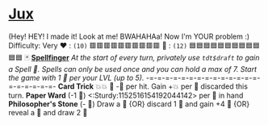 # [Jux](<https://www.youtube.com/watch?v=Zf2qOWmKiz0>)
(Hey! HEY! I made it! Look at me! BWAHAHAa! Now I'm YOUR problem :)
Difficulty: Very
:heart: : `(10)` :red_square::red_square::red_square::red_square::red_square::red_square::red_square::red_square::red_square::red_square:
:large_blue_diamond: : `(12)` :blue_square::blue_square::blue_square::blue_square::blue_square::blue_square::blue_square::blue_square::blue_square::blue_square::blue_square::blue_square:
:black_joker: [**Spellfinger**](https://tenor.com/view/jevil-deltarune-joker-jester-gif-15018365) 
*At the start of every turn, privately use `tdt$draft` to gain a Spell :scroll:. Spells can only be used once and you can hold a max of 7. Start the game with 1 :scroll: per your LVL (up to 5).* 
-=-=-=-=-=-=-=-=-=-=-=-=-=-=-=-=-=-=-=-=-
**Card Trick** :boom::boom: :twisted_rightwards_arrows: -:large_blue_diamond: per hit. Gain +:boom: per :scroll: discarded this turn.
**Paper Ward** (-1 :scroll:) <:Sturdy:1152516154192044142> per 📜 in hand
**Philosopher's Stone** (- :large_blue_diamond:) Draw a :scroll: {OR} discard 1 :scroll: and gain +4 :large_blue_diamond: {OR} reveal a :scroll: and draw 2 :scroll:
